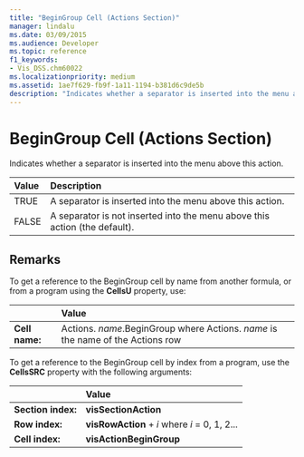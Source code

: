```yaml
---
title: "BeginGroup Cell (Actions Section)"
manager: lindalu
ms.date: 03/09/2015
ms.audience: Developer
ms.topic: reference
f1_keywords:
- Vis_DSS.chm60022
ms.localizationpriority: medium
ms.assetid: 1ae7f629-fb9f-1a11-1194-b381d6c9de5b
description: "Indicates whether a separator is inserted into the menu above this action."
---
```


# BeginGroup Cell (Actions Section)

Indicates whether a separator is inserted into the menu above this action. 
  
|**Value**|**Description**|
|:-----|:-----|
|TRUE  <br/> |A separator is inserted into the menu above this action. |
|FALSE  <br/> |A separator is not inserted into the menu above this action (the default). |
   
## Remarks

To get a reference to the BeginGroup cell by name from another formula, or from a program using the **CellsU** property, use: 
  
||Value |
|:-----|:-----|
|**Cell name:**  <br/> |Actions. *name*.BeginGroup where Actions. *name* is the name of the Actions row  <br/> |
   
To get a reference to the BeginGroup cell by index from a program, use the **CellsSRC** property with the following arguments: 
  
||Value |
|:-----|:-----|
|**Section index:**  <br/> |**visSectionAction** <br/> |
|**Row index:**  <br/> |**visRowAction** +  *i*           where  *i*  = 0, 1, 2... |
|**Cell index:**  <br/> |**visActionBeginGroup** <br/> |
   

